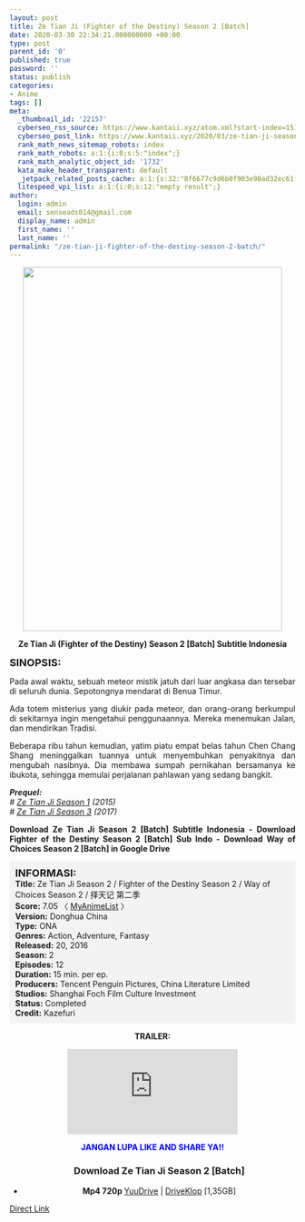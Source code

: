 ```yaml
---
layout: post
title: Ze Tian Ji (Fighter of the Destiny) Season 2 [Batch]
date: 2020-03-30 22:34:21.000000000 +00:00
type: post
parent_id: '0'
published: true
password: ''
status: publish
categories:
- Anime
tags: []
meta:
  _thumbnail_id: '22157'
  cyberseo_rss_source: https://www.kantaii.xyz/atom.xml?start-index=151&max-results=150
  cyberseo_post_link: https://www.kantaii.xyz/2020/03/ze-tian-ji-season-2-batch.html
  rank_math_news_sitemap_robots: index
  rank_math_robots: a:1:{i:0;s:5:"index";}
  rank_math_analytic_object_id: '1732'
  kata_make_header_transparent: default
  _jetpack_related_posts_cache: a:1:{s:32:"8f6677c9d6b0f903e98ad32ec61f8deb";a:2:{s:7:"expires";i:1663004165;s:7:"payload";a:0:{}}}
  litespeed_vpi_list: a:1:{i:0;s:12:"empty result";}
author:
  login: admin
  email: senseads014@gmail.com
  display_name: admin
  first_name: ''
  last_name: ''
permalink: "/ze-tian-ji-fighter-of-the-destiny-season-2-batch/"
---
```

<div class="separator" style="clear: both; text-align: center;"><a href="https://1.bp.blogspot.com/-mWX_ZQuU8NA/XmCUKI3tVdI/AAAAAAAACBY/cFQKDSg5VtImLsjMTw2JbYppjSYlnbiQQCLcBGAsYHQ/s1600/Ze%2BTian%2BJi%2BS2%2Bb.jpg" imageanchor="1" style="margin-left: 1em; margin-right: 1em;"><img border="0" data-original-height="561" data-original-width="400" height="640" src="{{ site.baseurl }}/assets/2020/03/Ze%2BTian%2BJi%2BS2%2Bb.jpg" width="456" /></a></div>
<p>
<div style="text-align: center;"><b>Ze Tian Ji (Fighter of the Destiny) Season 2 [Batch] Subtitle Indonesia</b></div>
<p><b><span style="font-size: large;">SINOPSIS:</span></b>
<div style="text-align: justify;">Pada awal waktu, sebuah meteor mistik jatuh dari luar angkasa dan tersebar di seluruh dunia. Sepotongnya mendarat di Benua Timur.</p>
<p>Ada totem misterius yang diukir pada meteor, dan orang-orang berkumpul di sekitarnya ingin mengetahui penggunaannya. Mereka menemukan Jalan, dan mendirikan Tradisi.</p>
<p>Beberapa ribu tahun kemudian, yatim piatu empat belas tahun Chen Chang Shang meninggalkan tuannya untuk menyembuhkan penyakitnya dan mengubah nasibnya. Dia membawa sumpah pernikahan bersamanya ke ibukota, sehingga memulai perjalanan pahlawan yang sedang bangkit.</p>
<p><b><i>Prequel:</i></b><br /><i># <a href="http://www.kantaii.web.id/2020/03/ze-tian-ji-season-1-batch.html" target="_blank" rel="noopener">Ze Tian Ji Season 1</a> (2015)</i><br /><i># <a href="http://www.kantaii.web.id/2020/03/ze-tian-ji-season-3-batch.html" target="_blank" rel="noopener">Ze Tian Ji Season 3</a> (2017)</i></p>
<p><b>Download Ze Tian Ji Season 2 [Batch] Subtitle Indonesia - Download Fighter of the Destiny Season 2 [Batch] Sub Indo - Download Way of Choices Season 2 [Batch] in Google Drive</b></div>
<p><a name="more"></a>
<div style="background-color: #f3f3f3; padding: 10px; text-align: left;"><b><span style="font-size: large;">INFORMASI:</span></b><br /><b>Title:</b> Ze Tian Ji Season 2 / Fighter of the Destiny Season 2 / Way of Choices Season 2 / 择天记 第二季<br /><b>Score:</b> 7.05 〈 <a href="https://myanimelist.net/anime/37184/Ze_Tian_Ji_2nd_Season" target="_blank" rel="noopener">MyAnimeList</a>&nbsp;〉<br /><b>Version:</b> Donghua China<br /><b>Type:</b> ONA<br /><b>Genres:</b> Action, Adventure, Fantasy<br /><b>Released:</b> 20, 2016<br /><b>Season:</b> 2<br /><b>Episodes:</b> 12<br /><b>Duration:</b> 15 min. per ep.<br /><b>Producers:</b> Tencent Penguin Pictures, China Literature Limited<br /><b>Studios:</b> Shanghai Foch Film Culture Investment<br /><b>Status:</b> Completed<br /><b>Credit:</b> Kazefuri</div>
<p>
<div style="text-align: center;"><b>TRAILER:</b></div>
<p>
<div style="text-align: center;">
<div class="videoyoutube">
<div class="video-responsive"><iframe allowfullscreen="1" class="embedded-video-large" frameborder="0" src="https://www.youtube.com/embed/aQG4vcyYnDs?rel=0"></iframe></div>
</div>
<p>
<div style="text-align: center;"><b><span style="color: blue;">JANGAN LUPA LIKE AND SHARE YA!!</span></b></div>
<div class="dl">
<ul />
<h3 style="text-align: center;">Download Ze Tian Ji Season 2 [Batch]</h3>
<li style="text-align: center;"><b>Mp4 720p </b><a href="https://www.autoratio.com/Up7D2" target="_blank" rel="noopener">YuuDrive</a> | <a href="https://www.autoratio.com/umnf" target="_blank" rel="noopener">DriveKlop</a> [1,35GB]</li>
</div>
</div>
<link rel="stylesheet" href="https://cdnjs.cloudflare.com/ajax/libs/font-awesome/4.7.0/css/font-awesome.min.css" />
<div class="divbtn"> <a href="https://handymansurrender.com/fihup8buzv?key=94550f7ce39444073321dde3b8782f97" class="btn"><i class="fa fa-download"></i> Direct Link</a> </div>
